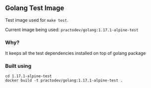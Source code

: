 ## Golang Test Image

Test image used for `make test`.

Current image being used: `practodev/golang:1.17.1-alpine-test`

### Why?
It keeps all the test dependencies installed on top of golang package

### Built using
```
cd 1.17.1-alpine-test
docker build -t practodev/golang:1.17.1-alpine-test .
```
